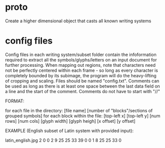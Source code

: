 # proto
Create a higher dimensional object that casts all known writing systems

# config files
Config files in each writing system/subset folder contain the infoformation 
required to extract all the symbols/glyphs/letters on an input document for 
further processing. When mapping out regions, note that characters need not
be perfectly centered within each frame - so long as every character is
completely bounded by its subimage, the program will do the heavy-lifting
of cropping and scaling. Files should be named "config.txt". Comments can be
used as long as there is at least one space between the last data field on a
line and the start of the comment. Comments do not have to start with "//"

FORMAT:

for each file in the directory: 
[file name]
[number of "blocks"/sections of grouped symbols]
for each block within the file: 
[top-left x] [top-left y] [num rows] [num cols] [glyph width] [glyph heigh] [x offset] [y offset]

EXAMPLE (English subset of Latin system with provided input):

latin_english.jpg
2
0 0 2 9 25 25 33 39
0 0 1 8 25 25 33 0